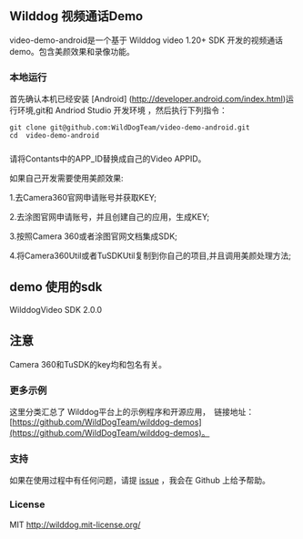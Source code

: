 ## Wilddog 视频通话Demo

video-demo-android是一个基于 Wilddog video 1.20+ SDK 开发的视频通话demo。包含美颜效果和录像功能。

### 本地运行
首先确认本机已经安装 [Android] (http://developer.android.com/index.html)运行环境,git和 Andriod Studio 开发环境 ，然后执行下列指令：

```
git clone git@github.com:WildDogTeam/video-demo-android.git
cd  video-demo-android
```

### 

请将Contants中的APP_ID替换成自己的Video APPID。

如果自己开发需要使用美颜效果:

1.去Camera360官网申请账号并获取KEY;

2.去涂图官网申请账号，并且创建自己的应用，生成KEY;

3.按照Camera 360或者涂图官网文档集成SDK;

4.将Camera360Util或者TuSDKUtil复制到你自己的项目,并且调用美颜处理方法;


## demo 使用的sdk

WilddogVideo SDK 2.0.0


## 注意

Camera 360和TuSDK的key均和包名有关。

### 更多示例

这里分类汇总了 Wilddog平台上的示例程序和开源应用，　链接地址：[https://github.com/WildDogTeam/wilddog-demos](https://github.com/WildDogTeam/wilddog-demos)。

### 支持
如果在使用过程中有任何问题，请提 [issue](https://github.com/WildDogTeam/video-demo-android/issues) ，我会在 Github 上给予帮助。


### License
MIT
http://wilddog.mit-license.org/